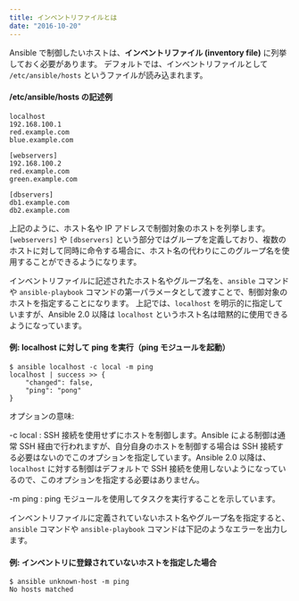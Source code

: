 ```yaml
---
title: インベントリファイルとは
date: "2016-10-20"
---
```


Ansible で制御したいホストは、**インベントリファイル (inventory file)** に列挙しておく必要があります。
デフォルトでは、インベントリファイルとして `/etc/ansible/hosts` というファイルが読み込まれます。

#### /etc/ansible/hosts の記述例

```
localhost
192.168.100.1
red.example.com
blue.example.com

[webservers]
192.168.100.2
red.example.com
green.example.com

[dbservers]
db1.example.com
db2.example.com
```

上記のように、ホスト名や IP アドレスで制御対象のホストを列挙します。
`[webservers]` や `[dbservers]` という部分ではグループを定義しており、複数のホストに対して同時に命令する場合に、ホスト名の代わりにこのグループ名を使用することができるようになります。

インベントリファイルに記述されたホスト名やグループ名を、`ansible` コマンドや `ansible-playbook` コマンドの第一パラメータとして渡すことで、制御対象のホストを指定することになります。
上記では、`localhost` を明示的に指定していますが、Ansible 2.0 以降は `localhost` というホスト名は暗黙的に使用できるようになっています。

#### 例: localhost に対して ping を実行（ping モジュールを起動）

```
$ ansible localhost -c local -m ping
localhost | success >> {
    "changed": false,
    "ping": "pong"
}
```

オプションの意味:

-c local
: SSH 接続を使用せずにホストを制御します。Ansible による制御は通常 SSH 経由で行われますが、自分自身のホストを制御する場合は SSH 接続する必要はないのでこのオプションを指定しています。Ansible 2.0 以降は、`localhost` に対する制御はデフォルトで SSH 接続を使用しないようになっているので、このオプションを指定する必要はありません。

-m ping
: ping モジュールを使用してタスクを実行することを示しています。

インベントリファイルに定義されていないホスト名やグループ名を指定すると、`ansible` コマンドや `ansible-playbook` コマンドは下記のようなエラーを出力します。

#### 例: インベントリに登録されていないホストを指定した場合

```
$ ansible unknown-host -m ping
No hosts matched
```

